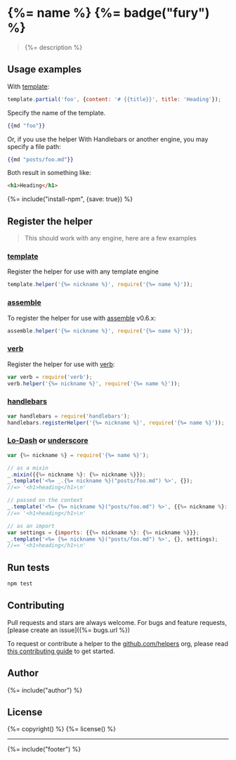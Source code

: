 # {%= name %} {%= badge("fury") %}

> {%= description %}


## Usage examples

With [template]:

```js
template.partial('foo', {content: '# {{title}}', title: 'Heading'});
```
Specify the name of the template.

```handlebars
{{md "foo"}}
```

Or, if you use the helper With Handlebars or another engine, you may specify a file path:

```handlebars
{{md "posts/foo.md"}}
```

Both result in something like:


```html
<h1>Heading</h1>
```

{%= include("install-npm", {save: true}) %}


## Register the helper

> This should work with any engine, here are a few examples

### [template]

Register the helper for use with any template engine

```js
template.helper('{%= nickname %}', require('{%= name %}'));
```

### [assemble]

To register the helper for use with [assemble] v0.6.x:

```js
assemble.helper('{%= nickname %}', require('{%= name %}'));
```

### [verb]

Register the helper for use with [verb]:

```js
var verb = require('verb');
verb.helper('{%= nickname %}', require('{%= name %}'));
```

### [handlebars]

```js
var handlebars = require('handlebars');
handlebars.registerHelper('{%= nickname %}', require('{%= name %}'));
```

### [Lo-Dash] or [underscore]

```js
var {%= nickname %} = require('{%= name %}');

// as a mixin
_.mixin({{%= nickname %}: {%= nickname %}});
_.template('<%= _.{%= nickname %}("posts/foo.md") %>', {});
//=> '<h1>heading</h1>\n'

// passed on the context
_.template('<%= {%= nickname %}("posts/foo.md") %>', {{%= nickname %}: {%= nickname %}});
//=> '<h1>heading</h1>\n'

// as an import
var settings = {imports: {{%= nickname %}: {%= nickname %}}};
_.template('<%= {%= nickname %}("posts/foo.md") %>', {}, settings);
//=> '<h1>heading</h1>\n'
```


## Run tests

```bash
npm test
```


## Contributing
Pull requests and stars are always welcome. For bugs and feature requests, [please create an issue]({%= bugs.url %})

To request or contribute a helper to the [github.com/helpers][helpers] org, please read [this contributing guide][guide] to get started.

## Author
{%= include("author") %}

## License
{%= copyright() %}
{%= license() %}

***

{%= include("footer") %}

[assemble]: https://github.com/assemble/assemble
[generator-verb]: https://github.com/assemble/generator-verb
[handlebars-helpers]: https://github.com/assemble/handlebars-helpers/
[handlebars]: https://github.com/wycats/handlebars.js/
[helpers]: https://github.com/helpers
[Lo-Dash]: https://lodash.com/
[template]: https://github.com/jonschlinkert/template
[underscore]: https://github.com/jashkenas/underscore
[verb]: https://github.com/assemble/verb
[guide]: https://github.com/helpers/requests
